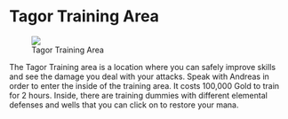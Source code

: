 # Tagor Training Area

<figure>
  <img src="../../images/tagor_training.jpg" />
  <figcaption>Tagor Training Area</figcaption>
</figure>

The Tagor Training area is a location where you can safely improve skills and see the damage you deal with your attacks. Speak with Andreas in order to enter the inside of the training area. It costs 100,000 Gold to train for 2 hours. Inside, there are training dummies with different elemental defenses and wells that you can click on to restore your mana.

